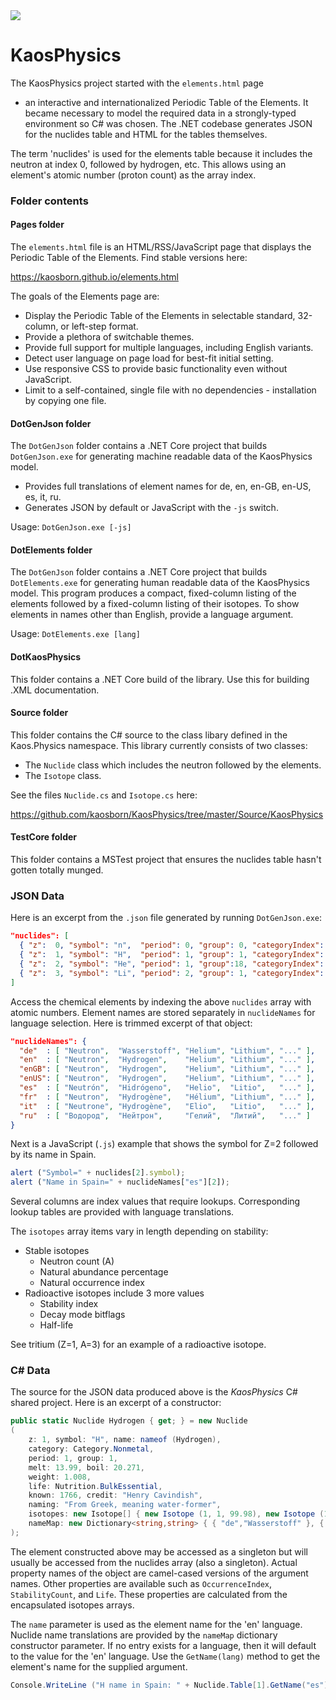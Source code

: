 ﻿<a href="https://github.com/kaosborn/KaosPhysics/blob/master/.github/workflows/test.yml">
<img src="https://github.com/kaosborn/KaosPhysics/workflows/test/badge.svg"></a>

# KaosPhysics

The KaosPhysics project started with the `elements.html` page
 - an interactive and internationalized Periodic Table of the Elements.
It became necessary to model the required data in a strongly-typed environment so C# was chosen.
The .NET codebase generates JSON for the nuclides table and HTML for the tables themselves.

The term 'nuclides' is used for the elements table because it includes the neutron at index 0, followed by hydrogen, etc.
This allows using an element's atomic number (proton count) as the array index.

### Folder contents

#### Pages folder

The `elements.html` file is an HTML/RSS/JavaScript page that displays the Periodic Table of the Elements.
Find stable versions here:

https://kaosborn.github.io/elements.html

The goals of the Elements page are:

* Display the Periodic Table of the Elements in selectable standard, 32-column, or left-step format.
* Provide a plethora of switchable themes.
* Provide full support for multiple languages, including English variants.
* Detect user language on page load for best-fit initial setting.
* Use responsive CSS to provide basic functionality even without JavaScript.
* Limit to a self-contained, single file with no dependencies - installation by copying one file.

#### DotGenJson folder

The `DotGenJson` folder contains a .NET Core project that builds `DotGenJson.exe`
for generating machine readable data of the KaosPhysics model.

* Provides full translations of element names for de, en, en-GB, en-US, es, it, ru.
* Generates JSON by default or JavaScript with the `-js` switch.

Usage: `DotGenJson.exe [-js]`

#### DotElements folder

The `DotGenJson` folder contains a .NET Core project that builds `DotElements.exe`
for generating human readable data of the KaosPhysics model.
This program produces a compact, fixed-column listing of the elements
followed by a fixed-column listing of their isotopes.
To show elements in names other than English, provide a language argument.

Usage: `DotElements.exe [lang]`

#### DotKaosPhysics

This folder contains a .NET Core build of the library.
Use this for building .XML documentation.

#### Source folder

This folder contains the C# source to the class libary defined in the Kaos.Physics namespace.
This library currently consists of two classes:

* The `Nuclide` class which includes the neutron followed by the elements.
* The `Isotope` class.

See the files `Nuclide.cs` and `Isotope.cs` here:

https://github.com/kaosborn/KaosPhysics/tree/master/Source/KaosPhysics

#### TestCore folder

This folder contains a MSTest project that ensures the nuclides table hasn't gotten totally munged.

### JSON Data

Here is an excerpt from the `.json` file generated by running `DotGenJson.exe`:

```json
"nuclides": [
  { "z":  0, "symbol": "n",  "period": 0, "group": 0, "categoryIndex": 7, "block": " ", "occurrenceIndex": 1, "lifeIndex": 0, "discoveryYear": 1932, "discoveryIndex": 4, "stateIndex": 0, "melt":     null, "boil":     null, "weight":   1.000, "stableCount": 0, "stabilityIndex": 4, "isotopes": [{"z":0,"a":1,"abundance":0,"occurrenceIndex":1,"stabilityIndex":4,"decayFlags":4,"halflife":610.1}] },
  { "z":  1, "symbol": "H",  "period": 1, "group": 1, "categoryIndex": 7, "block": "s", "occurrenceIndex": 3, "lifeIndex": 1, "discoveryYear": 1766, "discoveryIndex": 1, "stateIndex": 3, "melt":   13.990, "boil":   20.271, "weight":   1.008, "stableCount": 2, "stabilityIndex": 0, "isotopes": [{"z":1,"a":1,"abundance":99.98,"occurrenceIndex":3}, {"z":1,"a":2,"abundance":0.02,"occurrenceIndex":3}, {"z":1,"a":3,"abundance":0,"occurrenceIndex":1,"stabilityIndex":3,"decayFlags":4,"halflife":388781648.64}] },
  { "z":  2, "symbol": "He", "period": 1, "group":18, "categoryIndex": 9, "block": "s", "occurrenceIndex": 3, "lifeIndex": 0, "discoveryYear": 1868, "discoveryIndex": 2, "stateIndex": 3, "melt":    0.950, "boil":    4.222, "weight":   4.003, "stableCount": 2, "stabilityIndex": 0, "isotopes": [{"z":2,"a":3,"abundance":0.0002,"occurrenceIndex":3}, {"z":2,"a":4,"abundance":99.9998,"occurrenceIndex":3}] },
  { "z":  3, "symbol": "Li", "period": 2, "group": 1, "categoryIndex": 0, "block": "s", "occurrenceIndex": 3, "lifeIndex": 2, "discoveryYear": 1817, "discoveryIndex": 2, "stateIndex": 1, "melt":  453.650, "boil": 1603.000, "weight":   6.940, "stableCount": 2, "stabilityIndex": 0, "isotopes": [{"z":3,"a":6,"abundance":7.59,"occurrenceIndex":3}, {"z":3,"a":7,"abundance":92.41,"occurrenceIndex":3}] }
]
```

Access the chemical elements by indexing the above `nuclides` array with atomic numbers.
Element names are stored separately in `nuclideNames` for language selection.
Here is trimmed excerpt of that object:

```json
"nuclideNames": {
  "de"  : [ "Neutron",  "Wasserstoff", "Helium", "Lithium", "..." ],
  "en"  : [ "Neutron",  "Hydrogen",    "Helium", "Lithium", "..." ],
  "enGB": [ "Neutron",  "Hydrogen",    "Helium", "Lithium", "..." ],
  "enUS": [ "Neutron",  "Hydrogen",    "Helium", "Lithium", "..." ],
  "es"  : [ "Neutrón",  "Hidrógeno",   "Helio",  "Litio",   "..." ],
  "fr"  : [ "Neutron",  "Hydrogène",   "Hélium", "Lithium", "..." ],
  "it"  : [ "Neutrone", "Hydrogène",   "Elio",   "Litio",   "..." ],
  "ru"  : [ "Водород",  "Нейтрон",     "Гелий",  "Литий",   "..." ]
}
```

Next is a JavaScript (`.js`) example that shows the symbol for Z=2 followed by its name in Spain.

```js
alert ("Symbol=" + nuclides[2].symbol);
alert ("Name in Spain=" + nuclideNames["es"][2]);
```

Several columns are index values that require lookups.
Corresponding lookup tables are provided with language translations.

The `isotopes` array items vary in length depending on stability:

* Stable isotopes
  * Neutron count (A)
  * Natural abundance percentage
  * Natural occurrence index
* Radioactive isotopes include 3 more values
  * Stability index
  * Decay mode bitflags
  * Half-life
  
See tritium (Z=1, A=3) for an example of a radioactive isotope.

### C# Data

The source for the JSON data produced above is the *KaosPhysics* C# shared project.
Here is an excerpt of a constructor:

```cs
public static Nuclide Hydrogen { get; } = new Nuclide
(
    z: 1, symbol: "H", name: nameof (Hydrogen),
    category: Category.Nonmetal,
    period: 1, group: 1,
    melt: 13.99, boil: 20.271,
    weight: 1.008,
    life: Nutrition.BulkEssential,
    known: 1766, credit: "Henry Cavindish",
    naming: "From Greek, meaning water-former",
    isotopes: new Isotope[] { new Isotope (1, 1, 99.98), new Isotope (1, 2, 0.02), new Isotope (1, 3, 0.0, 12.32*31556952.0, Decay.BetaMinus) },
    nameMap: new Dictionary<string,string> { { "de","Wasserstoff" }, { "es","Hidrógeno" }, { "fr","Hydrogène" }, { "it","Hydrogène" }, { "ru","Нейтрон" } }
);
```

The element constructed above may be accessed as a singleton
but will usually be accessed from the nuclides array (also a singleton).
Actual property names of the object are camel-cased versions of the argument names.
Other properties are available such as `OccurrenceIndex`, `StabilityCount`, and `Life`.
These properties are calculated from the encapsulated isotopes arrays.

The `name` parameter is used as the element name for the 'en' language.
Nuclide name translations are provided by the `nameMap` dictionary constructor parameter.
If no entry exists for a language, then it will default to the value for the 'en' language.
Use the `GetName(lang)` method to get the element's name for the supplied argument.

```cs
Console.WriteLine ("H name in Spain: " + Nuclide.Table[1].GetName("es"));
```
